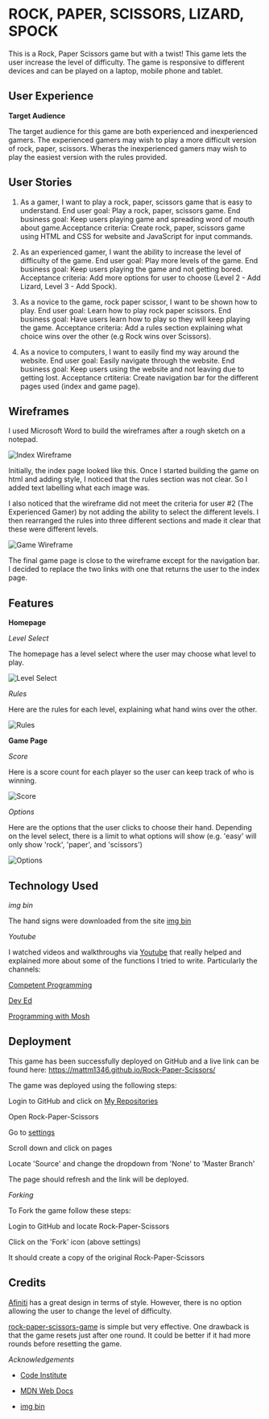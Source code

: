 # ROCK, PAPER, SCISSORS, LIZARD, SPOCK

This is a Rock, Paper Scissors game but with a twist! This game lets the user increase the level of difficulty. The game is responsive to different devices and can be played on a laptop, mobile phone and tablet.

## User Experience

**Target Audience**

The target audience for this game are both experienced and inexperienced gamers. The experienced gamers may wish to play a more difficult version of rock, paper, scissors. Wheras the inexperienced gamers may wish to play the easiest version with the rules provided.

## User Stories

1. As a gamer, I want to play a rock, paper, scissors game that is easy to understand. End user goal: Play a rock, paper, scissors game. End business goal: Keep users playing game and spreading word of mouth about game.Acceptance criteria: Create rock, paper, scissors game using HTML and CSS for website and JavaScript for input commands.

2. As an experienced gamer, I want the ability to increase the level of difficulty of the game. End user goal: Play more levels of the game. End business goal: Keep users playing the game and not getting bored. Acceptance criteria: Add more options for user to choose (Level 2 - Add Lizard, Level 3 - Add Spock).

3. As a novice to the game, rock paper scissor, I want to be shown how to play. End user goal: Learn how to play rock paper scissors. End business goal: Have users learn how to play so they will keep playing the game. Acceptance criteria: Add a rules section explaining what choice wins over the other (e.g Rock wins over Scissors).

4. As a novice to computers, I want to easily find my way around the website. End user goal: Easily navigate through the website. End business goal: Keep users using the website and not leaving due to getting lost. Acceptance crtiteria: Create navigation bar for the different pages used (index and game page).

## Wireframes

I used Microsoft Word to build the wireframes after a rough sketch on a notepad.

![Index Wireframe](assets/images/screenshots/wireframe-index.png)

Initially, the index page looked like this. Once I started building the game on html and adding style, I noticed that the rules section was not clear. So I added text labelling what each image was.

I also noticed that the wireframe did not meet the criteria for user #2 (The Experienced Gamer) by not adding the ability to select the different levels. I then rearranged the rules into three different sections and made it clear that these were different levels.

![Game Wireframe](assets/images/screenshots/wireframe-game.png)

The final game page is close to the wireframe except for the navigation bar. I decided to replace the two links with one that returns the user to the index page.

## Features

**Homepage**

*Level Select*

The homepage has a level select where the user may choose what level to play.

![Level Select](assets/images/screenshots/levels.png)

*Rules*

Here are the rules for each level, explaining what hand wins over the other.

![Rules](assets/images/screenshots/all-rules.png)

**Game Page**

*Score*

Here is a score count for each player so the user can keep track of who is winning.

![Score](assets/images/screenshots/score.png)

*Options*

Here are the options that the user clicks to choose their hand. Depending on the level select, there is a limit to what options will show (e.g. 'easy' will only show 'rock', 'paper', and 'scissors')

![Options](assets/images/screenshots/all-hands.png)

## Technology Used

*img bin*

The hand signs were downloaded from the site [img bin](https://imgbin.com/)

*Youtube*

I watched videos and walkthroughs via [Youtube]() that really helped and explained more about some of the functions I tried to write. Particularly the channels:

[Competent Programming](https://www.youtube.com/channel/UCZBwn0Sdl3mabNeDCIJmNlg/videos)

[Dev Ed](https://www.youtube.com/watch?v=qWPtKtYEsN4)

[Programming with Mosh](https://www.youtube.com/c/programmingwithmosh/videos)

## Deployment

This game has been successfully deployed on GitHub and a live link can be found here: https://mattm1346.github.io/Rock-Paper-Scissors/

The game was deployed using the following steps:

Login to GitHub and click on [My Repositories](https://github.com/mattm1346?tab=repositories)

Open Rock-Paper-Scissors

Go to [settings](https://mattm1346.github.io/Rock-Paper-Scissors/)

Scroll down and click on pages

Locate 'Source' and change the dropdown from 'None' to 'Master Branch'

The page should refresh and the link will be deployed.

*Forking*

To Fork the game follow these steps:

Login to GitHub and locate Rock-Paper-Scissors

Click on the 'Fork' icon (above settings)

It should create a copy of the original Rock-Paper-Scissors

## Credits

[Afiniti](https://www.afiniti.com/corporate/rock-paper-scissors) has a great design in terms of style. However, there is no option allowing the user to change the level of difficulty.

[rock-paper-scissors-game](https://www.rock-paper-scissors-game.com/) is simple but very effective. One drawback is that the game resets just after one round. It could be better if it had more rounds before resetting the game.

*Acknowledgements*

* [Code Institute](https://learn.codeinstitute.net/)

* [MDN Web Docs](https://developer.mozilla.org/en-US/)

* [img bin](https://imgbin.com/)